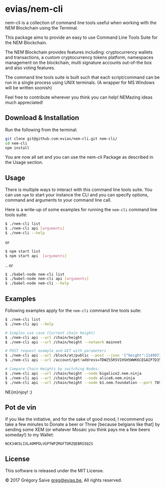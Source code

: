 # evias/nem-cli

nem-cli is a collection of command line tools useful when working with the NEM Blockchain using the Terminal.

This package aims to provide an easy to use Command Line Tools Suite for the NEM Blockchain. 

The NEM Blockchain provides features including: cryptocurrency wallets and transactions, a custom cryptocurrency tokens platform, namespaces management on the blockchain, multi signature accounts out-of-the box and also voting features.

The command line tools suite is built such that each script/command can be run in a single process using UNIX terminals. (A wrapper for MS Windows will be written soonish)

Feel free to contribute wherever you think you can help! NEMazing ideas much appreciated!

## Download & Installation

Run the following from the terminal:

```bash
git clone git@github.com:evias/nem-cli.git nem-cli/
cd nem-cli
npm install
```

You are now all set and you can use the nem-cli Package as described in the Usage section.

## Usage

There is multiple ways to interact with this command line tools suite. You can use `npm` to start your instance the CLI and you can specify options, command and arguments to your command line call.

Here is a write-up of some examples for running the `nem-cli` command line tools suite:

```bash
$ ./nem-cli list
$ ./nem-cli api [arguments]
$ ./nem-cli --help
```

or 

```bash
$ npm start list
$ npm start api  [arguments]
```

.. or

```bash
$ ./babel-node nem-cli list
$ ./babel-node nem-cli api [arguments]
$ ./babel-node nem-cli --help
```

## Examples

Following examples apply for the `nem-cli` command line tools suite:

```bash
$ ./nem-cli list
$ ./nem-cli api --help

# Simples use case (Current chain height)
$ ./nem-cli api --url /chain/height
$ ./nem-cli api --url /chain/height --network mainnet

# POST request example and GET with parameters
$ ./nem-cli api --url /block/at/public --post --json '{"height":1149971}'
$ ./nem-cli api --url /account/get?address=TDWZ55R5VIHSH5WWK6CEGAIP7D35XVFZ3RU2S5UQ

# Compare Chain Heights by switching Nodes:
$ ./nem-cli api --url /chain/height --node bigalice2.nem.ninja
$ ./nem-cli api --url /chain/height --node alice6.nem.ninja
$ ./nem-cli api --url /chain/height --node b1.nem.foundation --port 7895
```

NE{m}njoy! :)

## Pot de vin

If you like the initiative, and for the sake of good mood, I recommend you take a few minutes to Donate a beer or Three [because belgians like that] by sending some XEM (or whatever Mosaic you think pays me a few beers someday!) to my Wallet:

    NCK34K5LIXL4OMPDLVGPTWPZMGFTDRZQEBRS5Q2S

## License

This software is released under the MIT License.

© 2017 Grégory Saive greg@evias.be, All rights reserved.

